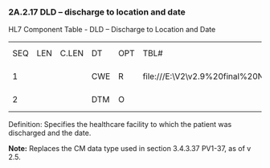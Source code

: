 ### 2A.2.17 DLD – discharge to location and date

HL7 Component Table - DLD – Discharge to Location and Date

|     |     |     |     |     |     |     |     |     |
| --- | --- | --- | --- | --- | --- | --- | --- | --- |
| SEQ | LEN | C.LEN | DT | OPT | TBL# | COMPONENT NAME | COMMENTS | SEC.REF. |
| 1 |  |  | CWE | R | file:///E:\V2\v2.9%20final%20Nov%20from%20Frank\V29_CH02C_Tables.docx#HL70113[0113] | Discharge to Location |  | 2A.2.36 |
| 2 |  |  | DTM | O |  | Effective Date |  | 2A.2.22 |

Definition: Specifies the healthcare facility to which the patient was discharged and the date.

**Note:** Replaces the CM data type used in section 3.4.3.37 PV1-37, as of v 2.5.
